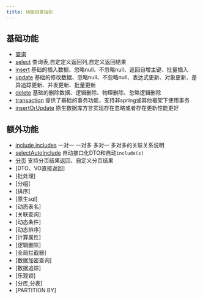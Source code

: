 ```yaml
---
title: 功能目录指引
---
```


## 基础功能
- [查询](/easy-query-doc/query/)
- [select](/easy-query-doc/ability/select) 查询表,自定定义返回列,自定义返回结果
- [insert](/easy-query-doc/ability/insert) 基础的插入数据、忽略null、不忽略null、返回自增主键、批量插入
- [update](/easy-query-doc/ability/update) 基础的修改数据、忽略null、不忽略null、表达式更新、对象更新、差异追踪更新、并发更新、批量更新
- [delete](/easy-query-doc/ability/delete) 基础的删除数据、逻辑删除、物理删除、忽略逻辑删除
- [transaction](/easy-query-doc/ability/transaction) 提供了基础的事务功能，支持非spring或其他框架下使用事务
- [insertOrUpdate](/easy-query-doc/ability/insertOrUpdate) 原生数据库方言实现存在忽略或者存在更新性能更好

## 额外功能
- [include,includes](/easy-query-doc/query/relation) 一对一 一对多 多对一 多对多的关联关系说明
- [selectAutoInclude](/easy-query-doc/query/select-auto-include) 自动接口化DTO和自动`include(s)`
- [分页](/easy-query-doc/query/paging) 支持分页结果返回、自定义分页结果
- [DTO、VO直接返回]
- [批处理]
- [分组]
- [排序]
- [原生sql]
- [动态表名]
- [关联查询]
- [动态条件]
- [动态排序]
- [计算属性]
- [逻辑删除]
- [全局拦截器]
- [数据加密查询]
- [数据追踪]
- [乐观锁]
- [分库,分表]
- [PARTITION BY]